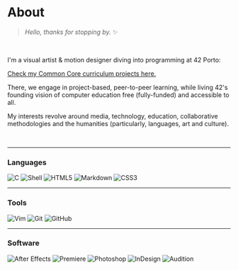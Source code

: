 # About
> _Hello, thanks for stopping by._ ✨

</br>

I'm a visual artist & motion designer diving into programming at 42 Porto:

[Check my Common Core curriculum projects here.](https://github.com/teresa-chow/42-common-core/)

There, we engage in project-based, peer-to-peer learning, while living 42's founding vision of computer education free (fully-funded) and accessible to all.

My interests revolve around media, technology, education, collaborative methodologies and the humanities (particularly, languages, art and culture).

</br>

___
### Languages

![C](https://img.shields.io/badge/c-0D1117.svg?style=for-the-badge&logo=c&logoColor=3893F5)
![Shell](https://img.shields.io/badge/shell-0D1117.svg?style=for-the-badge&logo=gnu-bash&logoColor=white)
![HTML5](https://img.shields.io/badge/html-0D1117.svg?style=for-the-badge&logo=html5&logoColor=F5942C)
![Markdown](https://img.shields.io/badge/markdown-0D1117.svg?style=for-the-badge&logo=markdown&logoColor=white)
![CSS3](https://img.shields.io/badge/css-0D1117.svg?style=for-the-badge&logo=css3&logoColor=white)

___
### Tools

![Vim](https://img.shields.io/badge/vim-0D1117.svg?style=for-the-badge&logo=vim&logoColor=019733)
![Git](https://img.shields.io/badge/git-0D1117.svg?style=for-the-badge&logo=git&logoColor=F5942C)
![GitHub](https://img.shields.io/badge/github-0D1117.svg?style=for-the-badge&logo=github&logoColor=white)

___
### Software

![After Effects](https://img.shields.io/badge/after%20effects-0D1117.svg?style=for-the-badge&logo=adobeaftereffects&logoColor=9999FF)
![Premiere](https://img.shields.io/badge/premiere-0D1117.svg?style=for-the-badge&logo=adobepremierepro&logoColor=9999FF)
![Photoshop](https://img.shields.io/badge/photoshop-0D1117.svg?style=for-the-badge&logo=adobephotoshop&logoColor=4C8CD5)
![InDesign](https://img.shields.io/badge/indesign-0D1117.svg?style=for-the-badge&logo=adobeindesign&logoColor=FF3366)
![Audition](https://img.shields.io/badge/audition-0D1117.svg?style=for-the-badge&logo=adobeaudition&logoColor=9999FF)
